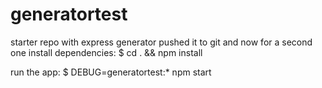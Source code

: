 # generatortest
starter repo with express generator
pushed it to git and now for a second one
   install dependencies:
     $ cd . && npm install

   run the app:
     $ DEBUG=generatortest:* npm start

